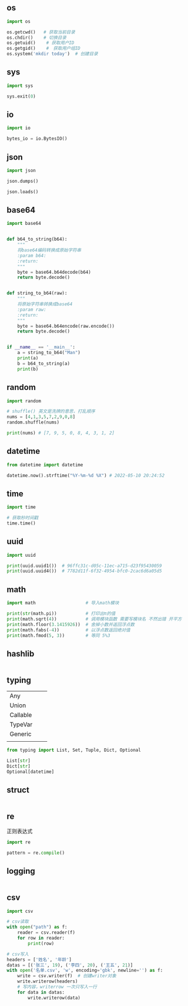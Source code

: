 ## os

```python
import os

os.getcwd()   # 获取当前目录
os.chdir()    # 切换目录
os.getuid()    # 获取用户ID
os.getgid()    #　获取用户组ID
os.system('mkdir today')  # 创建目录
```



## sys

```python
import sys

sys.exit(0)
```



## io

```python
import io

bytes_io = io.BytesIO()
```



## json

```python
import json

json.dumps()

json.loads()
```







## base64

```python
import base64


def b64_to_string(b64):
    """
    将base64编码转换成原始字符串
    :param b64:
    :return:
    """
    byte = base64.b64decode(b64)
    return byte.decode()


def string_to_b64(raw):
    """
    将原始字符串转换成base64
    :param raw:
    :return:
    """
    byte = base64.b64encode(raw.encode())
    return byte.decode()


if __name__ == '__main__':
    a = string_to_b64("Man")
    print(a)
    b = b64_to_string(a)
    print(b)
```





## random

```python
import random

# shuffle() 英文是洗牌的意思，打乱顺序
nums = [4,1,3,5,7,2,9,0,8]
random.shuffle(nums)

print(nums) # [7, 9, 5, 0, 8, 4, 3, 1, 2]
```





## datetime

```python
from datetime import datetime

datetime.now().strftime("%Y-%m-%d %X") # 2022-05-10 20:24:52
```



## time

```python
import time

# 获取秒时间戳
time.time()
```



## uuid

```python
import uuid

print(uuid.uuid1())  # 96ffc31c-d05c-11ec-a715-d23f95430059
print(uuid.uuid4())  # 7782d11f-6f32-4954-bfc0-2cac6d6a05d5
```





## math

```python
import math                   # 导入math模块

print(str(math.pi))           # 打印出π的值
print(math.sqrt(4))           # 调用模块函数 需要写模块名 不然出错 开平方
print(math.floor(3.1415926))  # 舍掉小数并返回浮点数
print(math.fabs(-4))          # 以浮点数返回绝对值
print(math.fmod(5, 3))        # 等同 5%3
```



## hashlib

```python
```





## typing

|          |      |      |
| -------- | ---- | ---- |
| Any      |      |      |
| Union    |      |      |
| Callable |      |      |
| TypeVar  |      |      |
| Generic  |      |      |
|          |      |      |



```python
from typing import List, Set, Tuple, Dict, Optional

List[str]
Dict[str]
Optional[datetime]
```



## struct

```python
```

## re

正则表达式

```python
import re

pattern = re.compile()
```





## logging

```python
```





## csv

```python
import csv

# csv读取
with open("path") as f:
    reader = csv.reader(f)
    for row in reader:
        print(row)

# csv写入
headers = ['姓名', '年龄']
datas = [('张三', 19), ('李四', 20), ('王五', 21)]
with open('名单.csv', 'w', encoding='gbk', newline='') as f:
    write = csv.writer(f)  # 创建writer对象
    write.writerow(headers)
    # 写内容，writerrow 一次只写入一行
    for data in datas:
        write.writerow(data)
```

